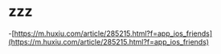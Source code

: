 # zzz

-[https://m.huxiu.com/article/285215.html?f=app_ios_friends](https://m.huxiu.com/article/285215.html?f=app_ios_friends)
